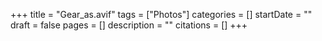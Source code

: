 +++
title = "Gear_as.avif"
tags = ["Photos"]
categories = []
startDate = ""
draft = false
pages = []
description = ""
citations = []
+++
